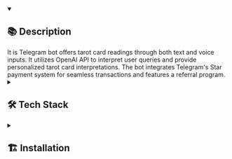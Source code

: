 <details open><summary><h2>📚 Description</h2></summary>
It is Telegram bot offers tarot card readings through both text and voice inputs. It utilizes OpenAI API to interpret user queries and provide personalized tarot card interpretations. The bot integrates Telegram's Star payment system for seamless transactions and features a referral program.
</details>
<details><summary><h2>🛠️ Tech Stack</h2></summary>
<img src="https://img.shields.io/badge/Python-%2314354c.svg?logo=Python&logoColor=white&style=flat" alt="Python" /> <img src="https://img.shields.io/badge/docker-%230db7ed.svg?style=for-the-badge&logo=docker&logoColor=white&style=flat" alt="Docker" /> <img src="https://img.shields.io/badge/postgres-%23316192.svg?style=for-the-badge&logo=postgresql&logoColor=white&style=flat" alt="PostgresQL" /> <img src="https://img.shields.io/badge/redis-%23DD0031.svg?style=for-the-badge&logo=redis&logoColor=white&style=flat" alt="redis" /> <img src="https://img.shields.io/badge/Telegram-2CA5E0?style=for-the-badge&logo=telegram&logoColor=white&style=flat" alt="Telegram" /> <img src="https://img.shields.io/badge/chatGPT-74aa9c?style=for-the-badge&logo=openai&logoColor=white&style=flat" alt="OpenAI" />  

</details>
<details ><summary><h2>🏗️ Installation</h2></summary>

```
git clone git@github.com:akkrn/tarot_bot.git
```
Create your own .env with data like in .env.example
Start to compose app:
```
sudo docker compose up
```
</details>
